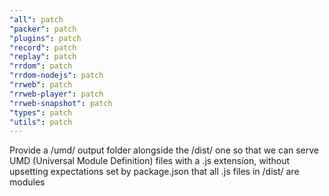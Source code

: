 ```yaml
---
"all": patch
"packer": patch
"plugins": patch
"record": patch
"replay": patch
"rrdom": patch
"rrdom-nodejs": patch
"rrweb": patch
"rrweb-player": patch
"rrweb-snapshot": patch
"types": patch
"utils": patch
---
```


Provide a /umd/ output folder alongside the /dist/ one so that we can serve UMD (Universal Module Definition) files with a .js extension, without upsetting expectations set by package.json that all .js files in /dist/ are modules

